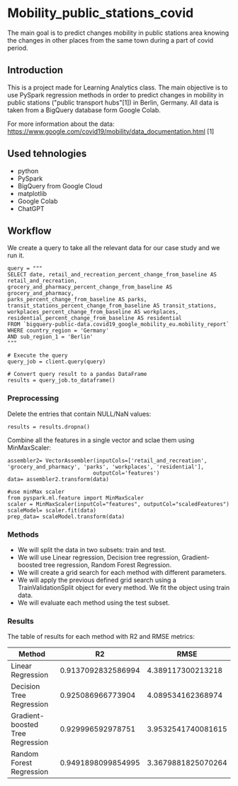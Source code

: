 # Mobility_public_stations_covid
The main goal is to predict changes mobility in public stations area knowing the changes in other places from the same town during a part of covid period.

## Introduction
This is a project made for Learning Analytics class. The main objective is to use PySpark regression methods in order to predict changes in mobility in 
public stations ("public transport hubs"[1]) in Berlin, Germany. All data is taken from a BigQuery database form Google Colab.

For more information about the data: https://www.google.com/covid19/mobility/data_documentation.html [1]

## Used tehnologies
- python
- PySpark
- BigQuery from Google Cloud
- matplotlib
- Google Colab
- ChatGPT
  
## Workflow
We create a query to take all the relevant data for our case study and we run it.
```
query = """
SELECT date, retail_and_recreation_percent_change_from_baseline AS retail_and_recreation, grocery_and_pharmacy_percent_change_from_baseline AS grocery_and_pharmacy,
parks_percent_change_from_baseline AS parks, transit_stations_percent_change_from_baseline AS transit_stations,
workplaces_percent_change_from_baseline AS workplaces, residential_percent_change_from_baseline AS residential
FROM `bigquery-public-data.covid19_google_mobility_eu.mobility_report`
WHERE country_region = 'Germany'
AND sub_region_1 = 'Berlin'
"""

# Execute the query
query_job = client.query(query)

# Convert query result to a pandas DataFrame
results = query_job.to_dataframe()
```

### Preprocessing
Delete the entries that contain NULL/NaN values:
```
results = results.dropna()
```

Combine all the features in a single vector and sclae them using MinMaxScaler:
```
assembler2= VectorAssembler(inputCols=['retail_and_recreation', 'grocery_and_pharmacy', 'parks', 'workplaces', 'residential'],
                           outputCol='features')
data= assembler2.transform(data)

#use minMax scaler
from pyspark.ml.feature import MinMaxScaler
scaler = MinMaxScaler(inputCol="features", outputCol="scaledFeatures")
scaleModel= scaler.fit(data)
prep_data= scaleModel.transform(data)
```
### Methods
- We will split the data in two subsets: train and test.
- We will use Linear regression, Decision tree regression, Gradient-boosted tree regression, Random Forest Regression.
- We will create a grid search for each method with different parameters.
- We will apply the previous defined grid search using a TrainValidationSplit object for every method. We fit the object using train data.
- We will evaluate each method using the test subset.

### Results
The table of results for each method with R2 and RMSE metrics:

|Method|R2|RMSE|
|---|---|---|
|Linear Regression|0.9137092832586994|4.389117300213218|
|Decision Tree Regression|0.925086966773904|4.089534162368974|
|Gradient-boosted Tree Regression|0.929996592978751|3.9532541740081615|
|Random Forest Regression|0.9491898099854995|3.3679881825070264|
